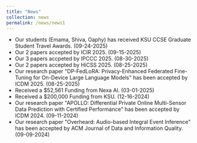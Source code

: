 ```yaml
---
title: "News"
collection: news
permalink: /news/news1
---
```


- Our students (Emama, Shiva, Oaphy) has received KSU CCSE Graduate Student Travel Awards. (09-24-2025)
- Our 2 papers accepted by ICIR 2025. (09-15-2025)
- Our 3 papers accpeted by IPCCC 2025. (08-30-2025)
- Our 2 papers accepted by HiCSS 2025. (08-25-2025)
- Our research paper "DP-FedLoRA: Privacy-Enhanced Federated Fine-Tuning for On-Device Large Language Models" has been accepted by ICDM 2025. (08-25-2025)
- Received a $52,561 Funding from Nexa AI. (03-01-2025)
- Received a $200,000 Funding from KSU. (12-16-2024)
- Our research paper "APOLLO: Differential Private Online Multi-Sensor Data Prediction with Certified Performance" has been accepted by ICDM 2024. (09-11-2024)
- Our research paper "Overheard: Audio-based Integral Event Inference" has been accepted by ACM Journal of Data and Information Quality. (09-09-2024)
